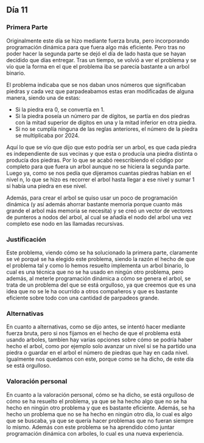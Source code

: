 ## Día 11
### Primera Parte
Originalmente este día se hizo mediante fuerza bruta, pero incorporando programación dinámica para que fuera algo más eficiente. Pero tras no poder hacer la segunda parte se dejó el día de lado hasta que se hayan decidido que días entregar. Tras un tiempo, se volvió a ver el problema y se vío que la forma en el que el problema iba se parecía bastante a un arbol binario.

El problema indicaba que se nos daban unos números que significaban piedras y cada vez que parpadeabamos estas eran modificadas de alguna manera, siendo una de estas:
- Si la piedra era 0, se convertía en 1.
- Si la piedra poseía un número par de dígitos, se partía en dos piedras con la mitad superior de dígitos en una y la mitad inferior en otra piedra.
- Si no se cumplía ninguna de las reglas anteriores, el número de la piedra se multiplicaba por 2024.

Aquí lo que se vío que dijo que esto podría ser un arbol, es que cada piedra es independiente de sus vecinas y que esta o producía una piedra distinta o producía dos piedras. Por lo que se acabó reescribiendo el código por completo para que fuera un arbol aunque no se hiciera la segunda parte. Luego ya, como se nos pedía que dijeramos cuantas piedras habian en el nivel n, lo que se hizo es recorrer el arbol hasta llegar a ese nivel y sumar 1 si había una piedra en ese nivel.

Además, para crear el arbol se quiso usar un poco de programación dinámica (y así además ahorrar bastante memoria porque cuanto más grande el arbol más memoria se necesita) y se creó un vector de vectores de punteros a nodos del arbol, al cual se añadía el nodo del arbol una vez completo ese nodo en las llamadas recursivas.

### Justificación
Este problema, viendo cómo se ha solucionado la primera parte, claramente se vé porqué se ha elegido este problema, siendo la razón el hecho de que el problema tal y como lo hemos resuelto implementa un arbol binario, lo cual es una técnica que no se ha usado en ningún otro problema, pero además, al meterle programación dinámica a cómo se genera el arbol, se trata de un problema del que se está orgulloso, ya que creemos que es una idea que no se le ha ocurrido a otros compañeros y que es bastante eficiente sobre todo con una cantidad de parpadeos grande.

### Alternativas
En cuanto a alternativas, como se dijo antes, se intentó hacer mediante fuerza bruta, pero si nos fijamos en el hecho de que el problema está usando arboles, tambíen hay varias opciones sobre cómo se podría haber hecho el arbol, como por ejemplo solo avanzar un nivel si se ha partido una piedra o guardar en el arbol el número de piedras que hay en cada nivel. Igualmente nos quedamos con este, porque como se ha dicho, de este día se está orgulloso.

### Valoración personal
En cuanto a la valoración personal, cómo se ha dicho, se está orgulloso de cómo se ha resuelto el problema, ya que se ha hecho algo que no se ha hecho en ningún otro problema y que es bastante eficiente. Además, se ha hecho un problema que no se ha hecho en ningún otro día, lo cual es algo que se buscaba, ya que se quería hacer problemas que no fueran siempre lo mismo. Además con este problema se ha aprendido cómo juntar programación dinámica con arboles, lo cual es una nueva experiencia.
